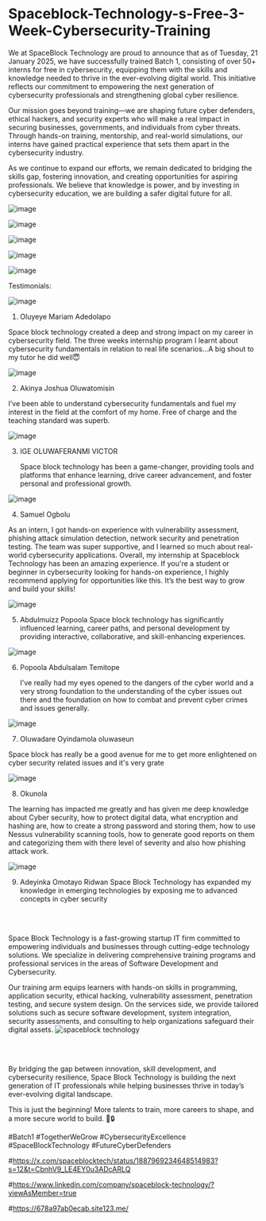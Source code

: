 # Spaceblock-Technology-s-Free-3-Week-Cybersecurity-Training



We at SpaceBlock Technology are proud to announce that as of Tuesday, 21 January 2025, we have successfully trained Batch 1, consisting of over 50+ interns for free in cybersecurity, equipping them with the skills and knowledge needed to thrive in the ever-evolving digital world. This initiative reflects our commitment to empowering the next generation of cybersecurity professionals and strengthening global cyber resilience.

Our mission goes beyond training—we are shaping future cyber defenders, ethical hackers, and security experts who will make a real impact in securing businesses, governments, and individuals from cyber threats. Through hands-on training, mentorship, and real-world simulations, our interns have gained practical experience that sets them apart in the cybersecurity industry.

As we continue to expand our efforts, we remain dedicated to bridging the skills gap, fostering innovation, and creating opportunities for aspiring professionals. We believe that knowledge is power, and by investing in cybersecurity education, we are building a safer digital future for all.


![image](https://github.com/user-attachments/assets/55b60e71-26dc-4b31-b715-6093968f8b0d)

![image](https://github.com/user-attachments/assets/8ac03532-3cf8-4bc4-be67-a59b6baa90b7)

![image](https://github.com/user-attachments/assets/4c3e7417-2a4b-46a0-919e-7434cdf9ec2f)

![image](https://github.com/user-attachments/assets/3fc80ac3-e743-41fe-a9f5-40801d1af34e)

![image](https://github.com/user-attachments/assets/60a5f370-e33c-4567-9ff0-6aca2b3d14c2)











Testimonials:



![image](https://github.com/user-attachments/assets/cc4b07b9-9e4c-4467-aa3e-77f72396a248)


1. Oluyeye Mariam Adedolapo
  
Space block technology created a deep and strong impact on my career in cybersecurity field. The three weeks internship program I learnt about cybersecurity fundamentals in relation to real life scenarios…A big shout to my tutor he did well😇







![image](https://github.com/user-attachments/assets/e5a5795c-276b-4b98-8ec4-03abce4b8228)

2. Akinya Joshua Oluwatomisin

I’ve been able to understand cybersecurity fundamentals and fuel my interest in the field at the comfort of my home. Free of charge and the teaching standard was superb.







![image](https://github.com/user-attachments/assets/43ad04c1-a396-4b64-b159-082f86a3ee4a)

3. IGE OLUWAFERANMI VICTOR

   Space block technology has been a game-changer, providing tools and platforms that enhance learning, drive career advancement, and foster personal and professional growth.







![image](https://github.com/user-attachments/assets/8da27093-a5a3-4153-ae15-bbf71fc784a2)

4. Samuel Ogbolu

As an intern, I got hands-on experience with vulnerability assessment, phishing attack simulation detection, network security and penetration testing. The team was super supportive, and I learned so much about real-world cybersecurity applications. Overall, my internship at Spaceblock Technology has been an amazing experience. If you're a student or beginner in cybersecurity looking for hands-on experience, I highly recommend applying for opportunities like this. It’s the best way to grow and build your skills!







![image](https://github.com/user-attachments/assets/9ec94df0-c29c-4341-b37a-a04416913a2a)


5. Abdulmuizz Popoola
   Space block technology has significantly influenced learning, career paths, and personal development by providing interactive, collaborative, and skill-enhancing experiences.








![image](https://github.com/user-attachments/assets/e901e99e-a8e0-422a-9e48-8ddfdea3b1ec)


6. Popoola Abdulsalam Temitope

   I've really had my eyes opened to the dangers of the cyber world and a very strong foundation to the understanding of the cyber issues out there and the foundation on how to combat and prevent cyber crimes and issues generally.







![image](https://github.com/user-attachments/assets/0095ebcd-d9c2-470d-a438-b2b5df9d38ca)


7. Oluwadare Oyindamola oluwaseun 

Space block has really be a good avenue for me to get more enlightened on cyber security related issues and it's very grate






![image](https://github.com/user-attachments/assets/55662f1b-a303-45c3-b55f-1083396742d6)


8. Okunola

The learning has impacted me greatly and  has given me deep knowledge about Cyber security, how to protect digital data, what encryption and hashing are,  how to create a strong password and storing them, how to use Nessus vulnerability scanning tools, how to generate good reports on them and categorizing them with there level of severity and also how phishing attack work.






![image](https://github.com/user-attachments/assets/3f59ce60-a2af-4aac-ad92-ac7a47b91092)


9. Adeyinka Omotayo Ridwan
 Space Block Technology has expanded my knowledge in emerging technologies by exposing me to advanced concepts in cyber security 







<br><br>






Space Block Technology is a fast-growing startup IT firm committed to empowering individuals and businesses through cutting-edge technology solutions. We specialize in delivering comprehensive training programs and professional services in the areas of Software Development and Cybersecurity.

Our training arm equips learners with hands-on skills in programming, application security, ethical hacking, vulnerability assessment, penetration testing, and secure system design. On the services side, we provide tailored solutions such as secure software development, system integration, security assessments, and consulting to help organizations safeguard their digital assets.
![spaceblock technology](https://github.com/user-attachments/assets/feb86771-3da8-4a5d-b394-37fd739044e1)





<br><br>





By bridging the gap between innovation, skill development, and cybersecurity resilience, Space Block Technology is building the next generation of IT professionals while helping businesses thrive in today’s ever-evolving digital landscape.

This is just the beginning! More talents to train, more careers to shape, and a more secure world to build. 🚀🔒

#Batch1 #TogetherWeGrow #CybersecurityExcellence #SpaceBlockTechnology #FutureCyberDefenders

#https://x.com/spaceblocktech/status/1887969234648514983?s=12&t=CbnhV9_LE4EY0u3ADcARLQ

#https://www.linkedin.com/company/spaceblock-technology/?viewAsMember=true

#https://678a97ab0ecab.site123.me/



